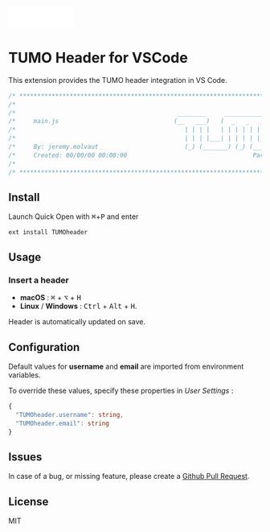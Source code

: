 <img
  src="https://raw.githubusercontent.com/hypermario/vscode-TUMOheader/master/TUMO.png" 
  width=128>

# TUMO Header for VSCode

This extension provides the TUMO header integration in VS Code.

```js
/* ************************************************************************** */
/*                                                                            */
/*                                             ________     ______________    */
/*     main.js                                (__   ___)   (  _   _   ___ )   */
/*                                               | | | |   | | | | | |  | |   */
/*                                               | | | |___| | | | | |__| |   */
/*     By: jeremy.molvaut                        (_) (_______) (_) (______)   */
/*     Created: 00/00/00 00:00:00                                   Paris     */
/*                                                                            */
/* ************************************************************************** */
```

## Install

Launch Quick Open with <kbd>⌘</kbd>+<kbd>P</kbd> and enter
```
ext install TUMOheader
```

## Usage

### Insert a header
 - **macOS** : <kbd>⌘</kbd> + <kbd>⌥</kbd> + <kbd>H</kbd>
 - **Linux** / **Windows** : <kbd>Ctrl</kbd> + <kbd>Alt</kbd> + <kbd>H</kbd>.

Header is automatically updated on save.


## Configuration

Default values for **username** and **email** are imported from environment variables.

To override these values, specify these properties in *User Settings* :

```ts
{
  "TUMOheader.username": string,
  "TUMOheader.email": string
}
```


## Issues

In case of a bug, or missing feature, please create a [Github Pull Request](https://github.com/Hypermario/vscode-TUMOheader/pulls).

## License

MIT
